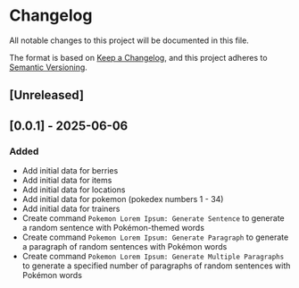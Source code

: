 # Changelog

All notable changes to this project will be documented in this file.

The format is based on [Keep a Changelog](https://keepachangelog.com/en/1.1.0/), and this project adheres to [Semantic Versioning](https://semver.org/spec/v2.0.0.html).

## [Unreleased]

## [0.0.1] - 2025-06-06

### Added

- Add initial data for berries
- Add initial data for items
- Add initial data for locations
- Add initial data for pokemon (pokedex numbers 1 - 34)
- Add initial data for trainers
- Create command `Pokemon Lorem Ipsum: Generate Sentence` to generate a random sentence with Pokémon-themed words
- Create command `Pokemon Lorem Ipsum: Generate Paragraph` to generate a paragraph of random sentences with Pokémon words
- Create command `Pokemon Lorem Ipsum: Generate Multiple Paragraphs` to generate a specified number of paragraphs of random sentences with Pokémon words

